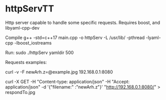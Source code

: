 # httpServTT
Http server capable to handle some specific requests. 
Requires boost, and libyaml-cpp-dev

Compile
g++ -std=c++17 main.cpp -o httpServ -L /usr/lib/ -pthread -lyaml-cpp -lboost_iostreams

Run:
sudo ./httpServ yamldir 500

Requests examples:

curl -v -F newArh.z=@example.jpg 192.168.0.1:8080     

curl -X GET -H "Content-type: application/json" -H "Accept: application/json"  -d '{"filename:" :"newArh.z"}' "http://192.168.0.1:8080/" > respondTo.jpg
